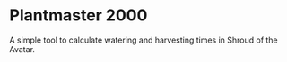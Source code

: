 # Plantmaster 2000

A simple tool to calculate watering and harvesting times in Shroud of the Avatar.
